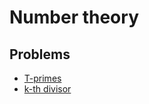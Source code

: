 # Number theory

## Problems
- [T-primes](https://codeforces.com/problemset/problem/230/B)
- [k-th divisor](https://codeforces.com/problemset/problem/762/A)
